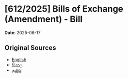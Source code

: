 # [612/2025] Bills of Exchange (Amendment) - Bill

**Date:** 2025-06-17

## Original Sources

- [English](https://documents.gov.lk/view/bills/2025/6/612-2025_E.pdf)
- [සිංහල](https://documents.gov.lk/view/bills/2025/6/612-2025_S.pdf)
- [தமிழ்](https://documents.gov.lk/view/bills/2025/6/612-2025_T.pdf)
